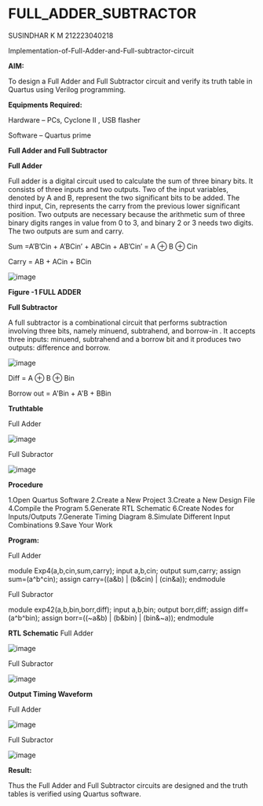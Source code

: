 # FULL_ADDER_SUBTRACTOR
SUSINDHAR K M
212223040218

Implementation-of-Full-Adder-and-Full-subtractor-circuit

**AIM:**

To design a Full Adder and Full Subtractor circuit and verify its truth table in Quartus using Verilog programming.

**Equipments Required:**

Hardware – PCs, Cyclone II , USB flasher

Software – Quartus prime

**Full Adder and Full Subtractor**

**Full Adder**

Full adder is a digital circuit used to calculate the sum of three binary bits. It consists of three inputs and two outputs. Two of the input variables, denoted by A and B, represent the two significant bits to be added. The third input, Cin, represents the carry from the previous lower significant position. Two outputs are necessary because the arithmetic sum of three binary digits ranges in value from 0 to 3, and binary 2 or 3 needs two digits. The two outputs are sum and carry.

Sum =A’B’Cin + A’BCin’ + ABCin + AB’Cin’ = A ⊕ B ⊕ Cin 

Carry = AB + ACin + BCin

![image](https://github.com/naavaneetha/FULL_ADDER_SUBTRACTOR/assets/154305477/0f30ba51-5ffb-4198-845f-18e054f675e7)

**Figure -1 FULL ADDER**

**Full Subtractor**

A full subtractor is a combinational circuit that performs subtraction involving three bits, namely minuend, subtrahend, and borrow-in . It accepts three inputs: minuend, subtrahend and a borrow bit and it produces two outputs: difference and borrow.

![image](https://github.com/naavaneetha/FULL_ADDER_SUBTRACTOR/assets/154305477/02b24f51-ab51-4304-9ad6-7b81ffc1ead5)

Diff = A ⊕ B ⊕ Bin 

Borrow out = A'Bin + A'B + BBin

**Truthtable**

Full Adder

![image](https://github.com/user-attachments/assets/e61aec85-a0ee-4328-8855-c7053949a789)

Full Subractor

![image](https://github.com/user-attachments/assets/54140f8e-1048-4c30-bc63-e9a33f718804)

**Procedure**

1.Open Quartus Software
2.Create a New Project
3.Create a New Design File
4.Compile the Program 
5.Generate RTL Schematic 
6.Create Nodes for Inputs/Outputs
7.Generate Timing Diagram 
8.Simulate Different Input Combinations 
9.Save Your Work


**Program:**

Full Adder

module Exp4(a,b,cin,sum,carry);
input a,b,cin;
output sum,carry;
assign sum=(a^b^cin);
assign carry=((a&b) | (b&cin) | (cin&a));
endmodule

Full Subractor

module exp42(a,b,bin,borr,diff);
input a,b,bin;
output borr,diff;
assign diff=(a^b^bin);
assign borr=((~a&b) | (b&bin) | (bin&~a));
endmodule




**RTL Schematic**
 Full Adder
 
  ![image](https://github.com/user-attachments/assets/1ed3a3ea-d440-4cdd-bb10-39a164cfb4e4)

Full Subractor

![image](https://github.com/user-attachments/assets/0232d4fd-fdda-4832-b30b-189eebc5f149)


**Output Timing Waveform**

Full Adder

![image](https://github.com/user-attachments/assets/30765d19-2e44-449b-9db1-e077c813c173)


Full Subractor

![image](https://github.com/user-attachments/assets/c585b668-7021-4702-abb6-035f94d2a98b)


**Result:**

Thus the Full Adder and Full Subtractor circuits are designed and the truth tables is verified using Quartus software.



